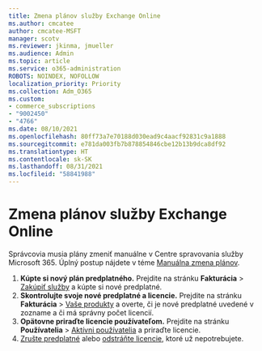 ```yaml
---
title: Zmena plánov služby Exchange Online
ms.author: cmcatee
author: cmcatee-MSFT
manager: scotv
ms.reviewer: jkinma, jmueller
ms.audience: Admin
ms.topic: article
ms.service: o365-administration
ROBOTS: NOINDEX, NOFOLLOW
localization_priority: Priority
ms.collection: Adm_O365
ms.custom:
- commerce_subscriptions
- "9002450"
- "4766"
ms.date: 08/10/2021
ms.openlocfilehash: 80ff73a7e70188d030ead9c4aacf92831c9a1888
ms.sourcegitcommit: e781da003fb7b878854846cbe12b13b9dca8df92
ms.translationtype: HT
ms.contentlocale: sk-SK
ms.lasthandoff: 08/31/2021
ms.locfileid: "58841988"
---
```

# <a name="change-exchange-online-plans"></a>Zmena plánov služby Exchange Online

Správcovia musia plány zmeniť manuálne v Centre spravovania služby Microsoft 365. Úplný postup nájdete v téme [Manuálna zmena plánov](https://docs.microsoft.com/microsoft-365/commerce/subscriptions/change-plans-manually).

1. **Kúpte si nový plán predplatného.** Prejdite na stránku **Fakturácia** > [Zakúpiť služby](https://go.microsoft.com/fwlink/p/?linkid=868433) a kúpte si nové predplatné.
2. **Skontrolujte svoje nové predplatné a licencie.** Prejdite na stránku **Fakturácia** > [Vaše produkty](https://go.microsoft.com/fwlink/p/?linkid=842054) a overte, či je nové predplatné uvedené v zozname a či má správny počet licencií.
3. **Opätovne priraďte licencie používateľom.** Prejdite na stránku **Používatelia** > [Aktívni používatelia](https://go.microsoft.com/fwlink/p/?linkid=834822) a priraďte licencie.
4. [Zrušte predplatné](https://docs.microsoft.com/microsoft-365/commerce/subscriptions/cancel-your-subscription) alebo [odstráňte licencie](https://docs.microsoft.com/microsoft-365/commerce/licenses/buy-licenses), ktoré už nepotrebujete.